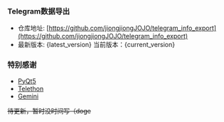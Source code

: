 ### Telegram数据导出
- 仓库地址: [https://github.com/jiongjiongJOJO/telegram_info_export](https://github.com/jiongjiongJOJO/telegram_info_export)
- 最新版本: {latest_version}  当前版本：{current_version}

### 特别感谢
- [PyQt5](https://pypi.org/project/PyQt5/)
- [Telethon](https://pypi.org/project/Telethon/)
- [Gemini](https://gemini.google.com/)

<s>待更新，暂时没时间写（doge</s>